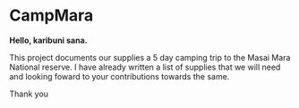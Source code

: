 # CampMara
**Hello, karibuni sana.**

This project documents our supplies a 5 day camping trip to the Masai Mara National reserve. I have already written a list of supplies that we will need and looking foward to your contributions towards the same.

Thank you
